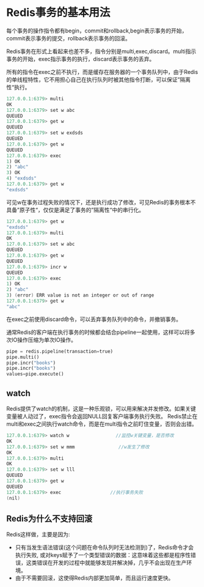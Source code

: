 # Redis事务的基本用法
每个事务的操作指令都有begin，commit和rollback,begin表示事务的开始，commit表示事务的提交，rollback表示事务的回滚。

Redis事务在形式上看起来也差不多，指令分别是multi,exec,discard。multi指示事务的开始，exec指示事务的执行，discard表示事务的丢弃。

所有的指令在exec之前不执行，而是缓存在服务器的一个事务队列中，由于Redis的单线程特性，它不用担心自己在执行队列时被其他指令打断，可以保证”隔离性“执行。
```java
127.0.0.1:6379> multi
OK
127.0.0.1:6379> set w abc
QUEUED
127.0.0.1:6379> get w
QUEUED
127.0.0.1:6379> set w exdsds
QUEUED
127.0.0.1:6379> get w
QUEUED
127.0.0.1:6379> exec
1) OK
2) "abc"
3) OK
4) "exdsds"
127.0.0.1:6379> get w
"exdsds"
```

可见w在事务过程失败的情况下，还是执行成功了修改，可见Redis的事务根本不具备”原子性“，仅仅是满足了事务的”隔离性“中的串行化。
```java
127.0.0.1:6379> get w
"exdsds"
127.0.0.1:6379> multi
OK
127.0.0.1:6379> set w abc
QUEUED
127.0.0.1:6379> get w
QUEUED
127.0.0.1:6379> incr w
QUEUED
127.0.0.1:6379> exec
1) OK
2) "abc"
3) (error) ERR value is not an integer or out of range
127.0.0.1:6379> get w
"abc"
```

在exec之前使用discard命令，可以丢弃事务队列中的命令，并撤销事务。

通常Redis的客户端在执行事务的时候都会结合pipeline一起使用，这样可以将多次IO操作压缩为单次IO操作。
```python
pipe = redis.pipeline(transaction=true)
pipe.multi()
pipe.incr("books")
pipe.incr("books")
values=pipe.execute()
```

## watch
Redis提供了watch的机制，这是一种乐观锁，可以用来解决并发修改。如果关键变量被人动过了，exec指令会返回NULL回复客户端事务执行失败。
Redis禁止在multi和exec之间执行watch命令，而是在multi指令之前盯住变量，否则会出错。
```java
127.0.0.1:6379> watch w                 //监控w关键变量，是否修改
OK
127.0.0.1:6379> set w mmm                //w发生了修改
OK
127.0.0.1:6379> multi
OK
127.0.0.1:6379> set w lll
QUEUED
127.0.0.1:6379> get w
QUEUED
127.0.0.1:6379> exec                  //执行事务失败
(nil)
```

## Redis为什么不支持回滚
Redis这样做，主要是因为:

- 只有当发生语法错误(这个问题在命令队列时无法检测到)了，Redis命令才会执行失败, 或对keys赋予了一个类型错误的数据：这意味着这些都是程序性错误，这类错误在开发的过程中就能够发现并解决掉，几乎不会出现在生产环境。
- 由于不需要回滚，这使得Redis内部更加简单，而且运行速度更快。
